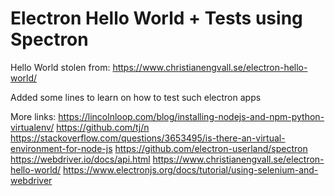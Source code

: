 # Electron Hello World + Tests using Spectron

Hello World stolen from:
https://www.christianengvall.se/electron-hello-world/

Added some lines to learn on how to test such electron apps

More links:
https://lincolnloop.com/blog/installing-nodejs-and-npm-python-virtualenv/
https://github.com/tj/n
https://stackoverflow.com/questions/3653495/is-there-an-virtual-environment-for-node-js
https://github.com/electron-userland/spectron
https://webdriver.io/docs/api.html
https://www.christianengvall.se/electron-hello-world/
https://www.electronjs.org/docs/tutorial/using-selenium-and-webdriver
